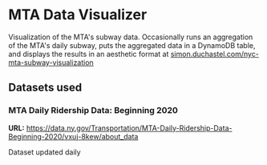 # MTA Data Visualizer

Visualization of the MTA's subway data. Occasionally runs an aggregation of the MTA's daily subway, puts the aggregated data in a DynamoDB table, and displays the results in an aesthetic format at [simon.duchastel.com/nyc-mta-subway-visualization](https://simon.duchastel.com/nyc-mta-subway-visualization)

## Datasets used

### MTA Daily Ridership Data: Beginning 2020

**URL:** https://data.ny.gov/Transportation/MTA-Daily-Ridership-Data-Beginning-2020/vxuj-8kew/about_data

Dataset updated daily